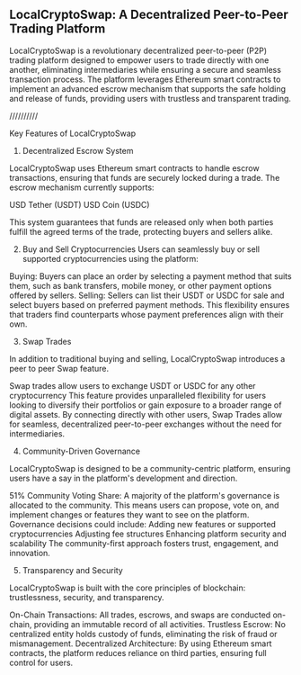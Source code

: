## LocalCryptoSwap: A Decentralized Peer-to-Peer Trading Platform
LocalCryptoSwap is a revolutionary decentralized peer-to-peer (P2P) trading platform designed to empower users to trade directly with one another, eliminating intermediaries while ensuring a secure and seamless transaction process. The platform leverages Ethereum smart contracts to implement an advanced escrow mechanism that supports the safe holding and release of funds, providing users with trustless and transparent trading. 

//////////

Key Features of LocalCryptoSwap
1. Decentralized Escrow System

LocalCryptoSwap uses Ethereum smart contracts to handle escrow transactions, ensuring that funds are securely locked during a trade. The escrow mechanism currently supports:

USD Tether (USDT)
USD Coin (USDC)

This system guarantees that funds are released only when both parties fulfill the agreed terms of the trade, protecting buyers and sellers alike.

2. Buy and Sell Cryptocurrencies
Users can seamlessly buy or sell supported cryptocurrencies using the platform:

Buying: Buyers can place an order by selecting a payment method that suits them, such as bank transfers, mobile money, or other payment options offered by sellers.
Selling: Sellers can list their USDT or USDC for sale and select buyers based on preferred payment methods. This flexibility ensures that traders find counterparts whose payment preferences align with their own.

3. Swap Trades

In addition to traditional buying and selling, LocalCryptoSwap introduces a peer to peer Swap feature.

Swap trades allow users to exchange USDT or USDC for any other cryptocurrency
This feature provides unparalleled flexibility for users looking to diversify their portfolios or gain exposure to a broader range of digital assets. By connecting directly with other users, Swap Trades allow for seamless, decentralized peer-to-peer exchanges without the need for intermediaries.

4. Community-Driven Governance

LocalCryptoSwap is designed to be a community-centric platform, ensuring users have a say in the platform's development and direction.

51% Community Voting Share:
A majority of the platform's governance is allocated to the community. This means users can propose, vote on, and implement changes or features they want to see on the platform.
Governance decisions could include:
Adding new features or supported cryptocurrencies
Adjusting fee structures
Enhancing platform security and scalability
The community-first approach fosters trust, engagement, and innovation.

5. Transparency and Security

LocalCryptoSwap is built with the core principles of blockchain: trustlessness, security, and transparency.

On-Chain Transactions: All trades, escrows, and swaps are conducted on-chain, providing an immutable record of all activities.
Trustless Escrow: No centralized entity holds custody of funds, eliminating the risk of fraud or mismanagement.
Decentralized Architecture: By using Ethereum smart contracts, the platform reduces reliance on third parties, ensuring full control for users.
